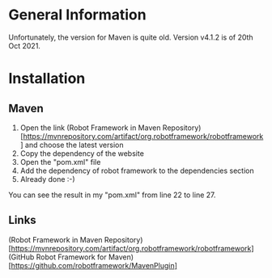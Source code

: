 # General Information

Unfortunately, the version for Maven is quite old. Version v4.1.2 is of 20th Oct 2021.

# Installation
## Maven
1. Open the link (Robot Framework in Maven Repository)[https://mvnrepository.com/artifact/org.robotframework/robotframework] and choose the latest version
2. Copy the dependency of the website
3. Open the "pom.xml" file
4. Add the dependency of robot framework to the dependencies section
5. Already done :-)

You can see the result in my "pom.xml" from line 22 to line 27.

## Links
(Robot Framework in Maven Repository)[https://mvnrepository.com/artifact/org.robotframework/robotframework]
(GitHub Robot Framework for Maven)[https://github.com/robotframework/MavenPlugin]